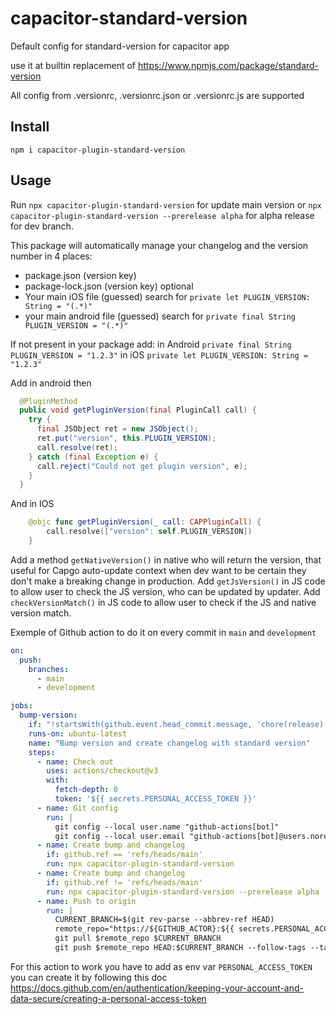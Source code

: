 # capacitor-standard-version

Default config for standard-version for capacitor app

use it at builtin replacement of https://www.npmjs.com/package/standard-version

All config from .versionrc, .versionrc.json or .versionrc.js are supported


## Install 


`npm i capacitor-plugin-standard-version`

## Usage

Run `npx capacitor-plugin-standard-version` for update main version or `npx capacitor-plugin-standard-version --prerelease alpha` for alpha release for dev branch.

This package will automatically manage your changelog and the version number in 4 places:
- package.json (version key)
- package-lock.json (version key) optional
- Your main iOS file (guessed) search for `private let PLUGIN_VERSION: String = "(.*)"`
- your main android file (guessed) search for `private final String PLUGIN_VERSION = "(.*)"`

If not present in your package add:
in Android `private final String PLUGIN_VERSION = "1.2.3"`
in iOS `private let PLUGIN_VERSION: String = "1.2.3"`

Add in android then 
```java
  @PluginMethod
  public void getPluginVersion(final PluginCall call) {
    try {
      final JSObject ret = new JSObject();
      ret.put("version", this.PLUGIN_VERSION);
      call.resolve(ret);
    } catch (final Exception e) {
      call.reject("Could not get plugin version", e);
    }
  }
```
And in IOS
```swift
    @objc func getPluginVersion(_ call: CAPPluginCall) {
        call.resolve(["version": self.PLUGIN_VERSION])
    }
```
Add a method `getNativeVersion()` in native who will return the version, that useful for Capgo auto-update context when dev want to be certain they don't make a breaking change in production.
Add `getJsVersion()` in JS code to allow user to check the JS version, who can be updated by updater.
Add `checkVersionMatch()` in JS code to allow user to check if the JS and native version match.



Exemple of Github action to do it on every commit in `main` and `development`

```yml
on:
  push:
    branches:
      - main
      - development

jobs:
  bump-version:
    if: "!startsWith(github.event.head_commit.message, 'chore(release):')"
    runs-on: ubuntu-latest
    name: "Bump version and create changelog with standard version"
    steps:
      - name: Check out
        uses: actions/checkout@v3
        with:
          fetch-depth: 0
          token: '${{ secrets.PERSONAL_ACCESS_TOKEN }}'
      - name: Git config
        run: |
          git config --local user.name "github-actions[bot]"
          git config --local user.email "github-actions[bot]@users.noreply.github.com"
      - name: Create bump and changelog
        if: github.ref == 'refs/heads/main'
        run: npx capacitor-plugin-standard-version
      - name: Create bump and changelog
        if: github.ref != 'refs/heads/main'
        run: npx capacitor-plugin-standard-version --prerelease alpha
      - name: Push to origin
        run: |
          CURRENT_BRANCH=$(git rev-parse --abbrev-ref HEAD)
          remote_repo="https://${GITHUB_ACTOR}:${{ secrets.PERSONAL_ACCESS_TOKEN }}@github.com/${GITHUB_REPOSITORY}.git"
          git pull $remote_repo $CURRENT_BRANCH
          git push $remote_repo HEAD:$CURRENT_BRANCH --follow-tags --tags
```
For this action to work you have to add as env var `PERSONAL_ACCESS_TOKEN` you can create it by following this doc https://docs.github.com/en/authentication/keeping-your-account-and-data-secure/creating-a-personal-access-token
